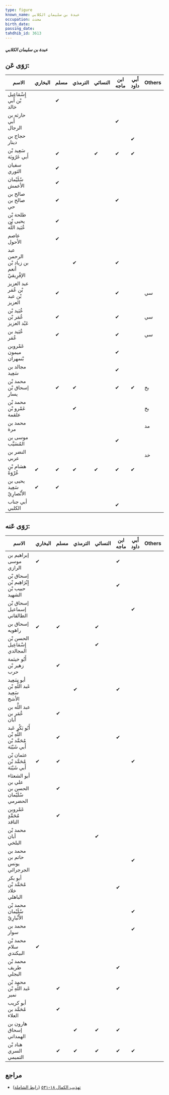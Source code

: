 ```yaml
---
type: figure
known_name: عبدة بن سليمان الكلابي
occupation: محدث
birth_date:
passing_date:
tahdhib_id: 3613
---
```

##### عبدة بن سليمان الكلابي

## رَوَى عَن:
| الاسم                                   | البخاري | مسلم | الترمذي | النسائي | ابن ماجه | أبي داود | Others |
| --------------------------------------- | ------- | ---- | ------- | ------- | -------- | -------- | ------ |
| إِسْمَاعِيل بْن أَبي خالد               |         | ✔    |         |         |          |          |        |
| حارثه بن أَبي الرجال                    |         |      |         |         | ✔        |          |        |
| حجاج بن دينار                           |         |      |         |         |          | ✔        |        |
| سَعِيد بْن أَبي عَرُوبَة                |         | ✔    |         | ✔       | ✔        | ✔        |        |
| سفيان الثوري                            |         | ✔    |         |         |          |          |        |
| سُلَيْمان الأعمش                        |         | ✔    |         |         |          |          |        |
| صالح بن صالح بن حي                      |         | ✔    |         |         | ✔        |          |        |
| طلحة بْن يحيى بْن عُبَيد اللَّه         |         | ✔    |         |         |          |          |        |
| عاصم الأحول                             |         | ✔    |         |         |          |          |        |
| عبد الرحمن بن زياد بْن أنعم الإفْرِيقيّ |         |      | ✔       |         | ✔        |          |        |
| عبد العزيز بْن عُمَر بْن عبد العزيز     |         | ✔    |         |         | ✔        |          | سي     |
| عُبَيد بْن عُمَر بْن عَبْد العزيز       |         | ✔    |         |         | ✔        |          | سي     |
| عُبَيد بن عُمَر                         |         | ✔    |         |         | ✔        |          | سي     |
| عَمْروبن ميمون بْنمهران                 |         |      |         |         | ✔        |          |        |
| مجالد بن سَعِيد                         |         |      |         |         | ✔        |          |        |
| محمد بْن إسحاق بْن يسار                 |         | ✔    | ✔       |         | ✔        | ✔        | بخ     |
| محمد بْن عَمْرو بْن علقمة               |         |      | ✔       |         |          |          | بخ     |
| محمد بن مرة                             |         |      |         |         |          |          | مد     |
| موسى بن المُسَيَّب                      |         |      |         |         | ✔        |          |        |
| النضر بن عربي                           |         |      |         |         |          |          | خد     |
| هشام بْنِ عُرْوَةَ                      | ✔       | ✔    | ✔       | ✔       | ✔        | ✔        |        |
| يحيى بن سَعِيد الأَنْصارِيّ             | ✔       | ✔    |         |         |          |          |        |
| أبي جناب الكلبي                         |         |      |         |         | ✔        |          |        |
## رَوَى عَنه:
| الاسم                                                  | البخاري | مسلم | الترمذي | النسائي | ابن ماجه | أبي داود | Others |
| ------------------------------------------------------ | ------- | ---- | ------- | ------- | -------- | -------- | ------ |
| إبراهيم بن موسى الرازي                                 | ✔       |      |         |         | ✔        |          |        |
| إسحاق بْن إِبْرَاهِيم بْن حبيب بْن الشهيد              |         |      |         |         | ✔        |          |        |
| إسحاق بْن إسماعيل الطالقاني                            |         |      |         |         |          | ✔        |        |
| إسحاق بن راهويه                                        | ✔       | ✔    |         | ✔       |          |          |        |
| الحسن بْن إِسْمَاعِيل المجالدي                         |         |      |         | ✔       |          |          |        |
| أَبُو خيثمة زهير بْن حرب                               |         | ✔    |         |         |          |          |        |
| أبو سَعِيد عَبد اللَّهِ بْن سَعِيد الأشج               |         |      | ✔       |         | ✔        |          |        |
| عبد اللَّه بن عُمَر بن أبان                            |         | ✔    |         |         |          |          |        |
| أَبُو بَكْر عَبد اللَّهِ بْن مُحَمَّد بْن أَبي شَيْبَة |         | ✔    |         |         | ✔        |          |        |
| عثمان بْن مُحَمَّد بْن أَبي شَيْبَة                    | ✔       | ✔    |         |         |          | ✔        |        |
| أبو الشعثاء علي بن الحسن بن سُلَيْمان الحضرمي          |         | ✔    |         |         |          |          |        |
| عَمْروبن مُحَمَّدٍ الناقد                              |         | ✔    |         |         |          |          |        |
| محمد بْن أبان البلخي                                   |         |      |         | ✔       |          |          |        |
| محمد بن حاتم بن يونس الجرجرائي                         |         |      |         |         |          | ✔        |        |
| أبو بكر مُحَمَّد بْن خلاد الباهلي                      |         |      |         |         | ✔        |          |        |
| محمد بْن سُلَيْمان الأَنْبارِيّ                        |         |      |         |         |          | ✔        |        |
| محمد بن سوار                                           |         |      |         |         |          | ✔        |        |
| محمد بْن سلام البيكندي                                 | ✔       |      |         |         |          |          |        |
| محمد بْن طريف البجلي                                   |         |      |         |         | ✔        |          |        |
| محمد بْن عَبد اللَّهِ بْن نمير                         |         | ✔    |         |         | ✔        |          |        |
| أبو كريب مُحَمَّد بن العلاء                            |         | ✔    |         |         |          |          |        |
| هارون بن إسحاق الهمداني                                |         |      | ✔       | ✔       | ✔        |          |        |
| هناد بْن السري التميمي                                 |         | ✔    | ✔       | ✔       | ✔        | ✔        |        |
## مراجع
- [تهذيب الكمال ١٨-٥٣١](obsidian://open?vault=Tahdhib-al-Kamal&file=Figures/٣٦١٣-عبدة%20بن%20سليمان%20الكلابي) ([رابط الشاملة](https://shamela.ws/book/3722/9564))